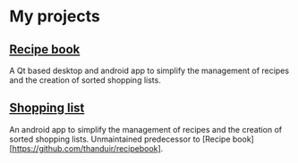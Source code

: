 # My projects

## [Recipe book](https://github.com/thanduir/recipebook)
A Qt based desktop and android app to simplify the management of recipes and the creation of sorted shopping lists.

## [Shopping list](https://github.com/thanduir/shoppinglist)
An android app to simplify the management of recipes and the creation of sorted shopping lists. Unmaintained predecessor to [Recipe book][https://github.com/thanduir/recipebook].
